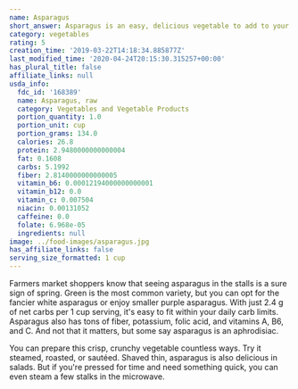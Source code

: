 ```yaml
---
name: Asparagus
short_answer: Asparagus is an easy, delicious vegetable to add to your keto menus.
category: vegetables
rating: 5
creation_time: '2019-03-22T14:18:34.885877Z'
last_modified_time: '2020-04-24T20:15:30.315257+00:00'
has_plural_title: false
affiliate_links: null
usda_info:
  fdc_id: '168389'
  name: Asparagus, raw
  category: Vegetables and Vegetable Products
  portion_quantity: 1.0
  portion_unit: cup
  portion_grams: 134.0
  calories: 26.8
  protein: 2.9480000000000004
  fat: 0.1608
  carbs: 5.1992
  fiber: 2.8140000000000005
  vitamin_b6: 0.00012194000000000001
  vitamin_b12: 0.0
  vitamin_c: 0.007504
  niacin: 0.00131052
  caffeine: 0.0
  folate: 6.968e-05
  ingredients: null
image: ../food-images/asparagus.jpg
has_affiliate_links: false
serving_size_formatted: 1 cup
---
```


Farmers market shoppers know that seeing asparagus in the stalls is a sure sign of spring. Green is the most common variety, but you can opt for the fancier white asparagus or enjoy smaller purple asparagus. With just 2.4 g of net carbs per 1 cup serving, it's easy to fit within your daily carb limits. Asparagus also has tons of fiber, potassium, folic acid, and vitamins A, B6, and C. And not that it matters, but some say asparagus is an aphrodisiac.

You can prepare this crisp, crunchy vegetable countless ways. Try it steamed, roasted, or sautéed. Shaved thin, asparagus is also delicious in salads. But if you're pressed for time and need something quick, you can even steam a few stalks in the microwave.
